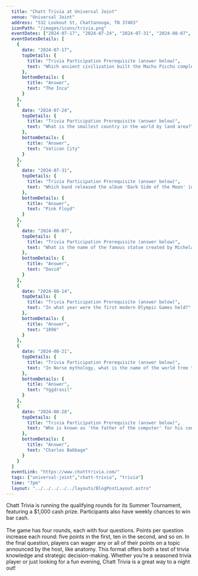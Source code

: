```yaml
---
  title: "Chatt Trivia at Universal Joint"
  venue: "Universal Joint"
  address: "532 Lookout St, Chattanooga, TN 37403"
  iconPath: "/images/icons/trivia.png"
  eventDates: ["2024-07-17", "2024-07-24", "2024-07-31", "2024-08-07", "2024-08-14", "2024-08-21", "2024-08-28"]
  eventDatesDetails: [
    {
      date: "2024-07-17", 
      topDetails: {
        title: "Trivia Participation Prerequisite (answer below)", 
        text: "Which ancient civilization built the Machu Picchu complex in Peru?"
      },
      bottomDetails: {
        title: "Answer", 
        text: "The Inca"
      }
    },
    {
      date: "2024-07-24", 
      topDetails: {
        title: "Trivia Participation Prerequisite (answer below)", 
        text: "What is the smallest country in the world by land area?"
      },
      bottomDetails: {
        title: "Answer", 
        text: "Vatican City"
      }
    },
    {
      date: "2024-07-31", 
      topDetails: {
        title: "Trivia Participation Prerequisite (answer below)", 
        text: "Which band released the album 'Dark Side of the Moon' in 1973?"
      },
      bottomDetails: {
        title: "Answer", 
        text: "Pink Floyd"
      }
    },
    {
      date: "2024-08-07", 
      topDetails: {
        title: "Trivia Participation Prerequisite (answer below)", 
        text: "What is the name of the famous statue created by Michelangelo, which depicts the biblical hero David?"
      },
      bottomDetails: {
        title: "Answer", 
        text: "David"
      }
    },
    {
      date: "2024-08-14", 
      topDetails: {
        title: "Trivia Participation Prerequisite (answer below)", 
        text: "In what year were the first modern Olympic Games held?"
      },
      bottomDetails: {
        title: "Answer", 
        text: "1896"
      }
    },
    {
      date: "2024-08-21", 
      topDetails: {
        title: "Trivia Participation Prerequisite (answer below)", 
        text: "In Norse mythology, what is the name of the world tree that connects the nine worlds?"
      },
      bottomDetails: {
        title: "Answer", 
        text: "Yggdrasil"
      }
    },
    {
      date: "2024-08-28", 
      topDetails: {
        title: "Trivia Participation Prerequisite (answer below)", 
        text: "Who is known as 'the father of the computer' for his conceptual design of a general-purpose computing machine?"
      },
      bottomDetails: {
        title: "Answer", 
        text: "Charles Babbage"
      }
    }
  ]
  eventLink: "https://www.chatttrivia.com/"
  tags: ["universal-joint","chatt-trivia", "trivia"]
  time: "7pm"
  layout: "../../../../../layouts/BlogPostLayout.astro"
---
```


Chatt Trivia is running the qualifying rounds for its Summer Tournament, featuring a $1,000 cash prize. Participants also have weekly chances to win bar cash.
<br><br>
The game has four rounds, each with four questions. Points per question increase each round: five points in the first, ten in the second, and so on. In the final question, players can wager any or all of their points on a topic announced by the host, like anatomy. This format offers both a test of trivia knowledge and strategic decision-making. Whether you’re a seasoned trivia player or just looking for a fun evening, Chatt Trivia is a great way to a night out!
